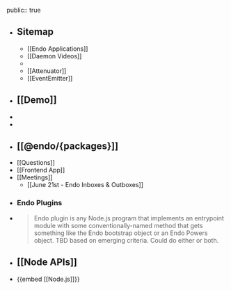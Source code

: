 public:: true

- ## Sitemap
	- [[Endo Applications]]
	- [[Daemon Videos]]
	-
	- [[Attenuator]]
	- [[EventEmitter]]
- ## [[Demo]]
-
-
- ## [[@endo/{packages}]]
- [[Questions]]
- [[Frontend App]]
- [[Meetings]]
	- [[June 21st - Endo Inboxes & Outboxes]]
- ### Endo Plugins
- > Endo plugin is any Node.js program that implements an entrypoint module with some conventionally-named method that gets something like the Endo bootstrap object or an Endo Powers object. TBD based on emerging criteria. Could do either or both.
- ## [[Node APIs]]
- {{embed [[Node.js]]}}